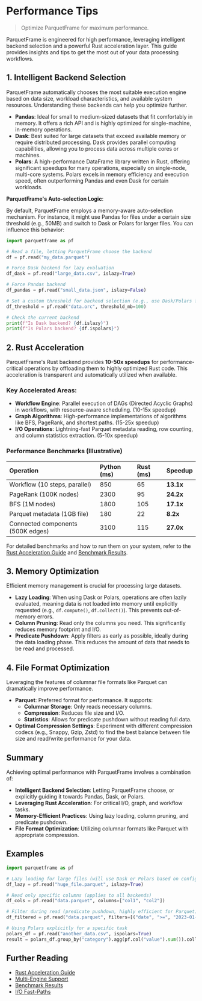 # Performance Tips

> Optimize ParquetFrame for maximum performance.

ParquetFrame is engineered for high performance, leveraging intelligent backend selection and a powerful Rust acceleration layer. This guide provides insights and tips to get the most out of your data processing workflows.

## 1. Intelligent Backend Selection

ParquetFrame automatically chooses the most suitable execution engine based on data size, workload characteristics, and available system resources. Understanding these backends can help you optimize further.

*   **Pandas**: Ideal for small to medium-sized datasets that fit comfortably in memory. It offers a rich API and is highly optimized for single-machine, in-memory operations.
*   **Dask**: Best suited for large datasets that exceed available memory or require distributed processing. Dask provides parallel computing capabilities, allowing you to process data across multiple cores or machines.
*   **Polars**: A high-performance DataFrame library written in Rust, offering significant speedups for many operations, especially on single-node, multi-core systems. Polars excels in memory efficiency and execution speed, often outperforming Pandas and even Dask for certain workloads.

**ParquetFrame's Auto-selection Logic**:

By default, ParquetFrame employs a memory-aware auto-selection mechanism. For instance, it might use Pandas for files under a certain size threshold (e.g., 50MB) and switch to Dask or Polars for larger files. You can influence this behavior:

```python
import parquetframe as pf

# Read a file, letting ParquetFrame choose the backend
df = pf.read("my_data.parquet")

# Force Dask backend for lazy evaluation
df_dask = pf.read("large_data.csv", islazy=True)

# Force Pandas backend
df_pandas = pf.read("small_data.json", islazy=False)

# Set a custom threshold for backend selection (e.g., use Dask/Polars for files > 100MB)
df_threshold = pf.read("data.orc", threshold_mb=100)

# Check the current backend
print(f"Is Dask backend? {df.islazy}")
print(f"Is Polars backend? {df.ispolars}")
```

## 2. Rust Acceleration

ParquetFrame's Rust backend provides **10-50x speedups** for performance-critical operations by offloading them to highly optimized Rust code. This acceleration is transparent and automatically utilized when available.

### Key Accelerated Areas:

*   **Workflow Engine**: Parallel execution of DAGs (Directed Acyclic Graphs) in workflows, with resource-aware scheduling. (10-15x speedup)
*   **Graph Algorithms**: High-performance implementations of algorithms like BFS, PageRank, and shortest paths. (15-25x speedup)
*   **I/O Operations**: Lightning-fast Parquet metadata reading, row counting, and column statistics extraction. (5-10x speedup)

### Performance Benchmarks (Illustrative)

| Operation | Python (ms) | Rust (ms) | Speedup |
|:--------------------------|:------------|:----------|:--------|
| Workflow (10 steps, parallel) | 850         | 65        | **13.1x** |
| PageRank (100K nodes)     | 2300        | 95        | **24.2x** |
| BFS (1M nodes)            | 1800        | 105       | **17.1x** |
| Parquet metadata (1GB file) | 180         | 22        | **8.2x** |
| Connected components (500K edges) | 3100        | 115       | **27.0x** |

For detailed benchmarks and how to run them on your system, refer to the [Rust Acceleration Guide](../rust-acceleration/index.md) and [Benchmark Results](../rust-acceleration/benchmark_results.md).

## 3. Memory Optimization

Efficient memory management is crucial for processing large datasets.

*   **Lazy Loading**: When using Dask or Polars, operations are often lazily evaluated, meaning data is not loaded into memory until explicitly requested (e.g., `df.compute()`, `df.collect()`). This prevents out-of-memory errors.
*   **Column Pruning**: Read only the columns you need. This significantly reduces memory footprint and I/O.
*   **Predicate Pushdown**: Apply filters as early as possible, ideally during the data loading phase. This reduces the amount of data that needs to be read and processed.

## 4. File Format Optimization

Leveraging the features of columnar file formats like Parquet can dramatically improve performance.

*   **Parquet**: Preferred format for performance. It supports:
    *   **Columnar Storage**: Only reads necessary columns.
    *   **Compression**: Reduces file size and I/O.
    *   **Statistics**: Allows for predicate pushdown without reading full data.
*   **Optimal Compression Settings**: Experiment with different compression codecs (e.g., Snappy, Gzip, Zstd) to find the best balance between file size and read/write performance for your data.

## Summary

Achieving optimal performance with ParquetFrame involves a combination of:

*   **Intelligent Backend Selection**: Letting ParquetFrame choose, or explicitly guiding it towards Pandas, Dask, or Polars.
*   **Leveraging Rust Acceleration**: For critical I/O, graph, and workflow tasks.
*   **Memory-Efficient Practices**: Using lazy loading, column pruning, and predicate pushdown.
*   **File Format Optimization**: Utilizing columnar formats like Parquet with appropriate compression.

## Examples

```python
import parquetframe as pf

# Lazy loading for large files (will use Dask or Polars based on configuration)
df_lazy = pf.read("huge_file.parquet", islazy=True)

# Read only specific columns (applies to all backends)
df_cols = pf.read("data.parquet", columns=["col1", "col2"])

# Filter during read (predicate pushdown, highly efficient for Parquet)
df_filtered = pf.read("data.parquet", filters=[("date", ">=", "2023-01-01")]).compute() # .compute() if Dask/Polars

# Using Polars explicitly for a specific task
polars_df = pf.read("another_data.csv", ispolars=True)
result = polars_df.group_by("category").agg(pf.col("value").sum()).collect()
```

## Further Reading

*   [Rust Acceleration Guide](../rust-acceleration/index.md)
*   [Multi-Engine Support](../core-features/multi-engine.md)
*   [Benchmark Results](../rust-acceleration/benchmark_results.md)
*   [I/O Fast-Paths](../rust-acceleration/io-fastpaths.md)
